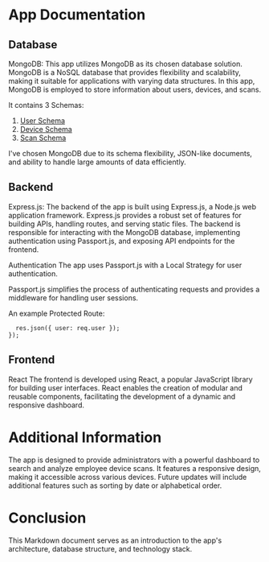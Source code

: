 # App Documentation
## Database
MongoDB: 
This app utilizes MongoDB as its chosen database solution. MongoDB is a NoSQL database that provides flexibility and scalability, making it suitable for applications with varying data structures. In this app, MongoDB is employed to store information about users, devices, and scans.

It contains 3 Schemas: 

1. [User Schema](server/models/User.js)
2. [Device Schema](server/models/Device.js)
3. [Scan Schema](server/models/Scan.js)

I've chosen MongoDB due to its schema flexibility, JSON-like documents, and ability to handle large amounts of data efficiently.

## Backend

Express.js:
The backend of the app is built using Express.js, a Node.js web application framework. Express.js provides a robust set of features for building APIs, handling routes, and serving static files. The backend is responsible for interacting with the MongoDB database, implementing authentication using Passport.js, and exposing API endpoints for the frontend.

Authentication
The app uses Passport.js with a Local Strategy for user authentication. 

Passport.js simplifies the process of authenticating requests and provides a middleware for handling user sessions.

An example Protected Route:
```app.get('/api/user/profile', isAuthenticated, (req, res) => {
  res.json({ user: req.user });
});
```

## Frontend
React
The frontend is developed using React, a popular JavaScript library for building user interfaces. 
React enables the creation of modular and reusable components, facilitating the development of a dynamic and responsive dashboard.

# Additional Information

The app is designed to provide administrators with a powerful dashboard to search and analyze employee device scans. It features a responsive design, making it accessible across various devices. Future updates will include additional features such as sorting by date or alphabetical order.

# Conclusion
This Markdown document serves as an introduction to the app's architecture, database structure, and technology stack. 